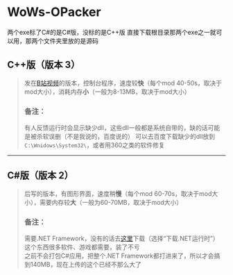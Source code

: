 # WoWs-OPacker
两个exe标了C#的是C#版，没标的是C++版
直接下载根目录那两个exe之一就可以用，那两个文件夹里放的是源码
## C++版（版本 3）
>发在[B站视频](https://www.bilibili.com/video/BV1SB4y1Q7u6)的版本，控制台程序，速度较**快**（每个mod 40-50s，取决于mod大小），消耗内存**小**（一般为8-13MB，取决于mod大小）
>### 备注：
>有人反馈运行时会显示缺少dll，这些dll一般都是系统自带的，缺的话可能是被杀软误删（不是我说的，百度说的）
>可以去百度下载缺少的dll放到`C:\Wnidows\System32\`，或者用360之类的软件修复
*******
## C#版（版本 2）
>后写的版本，有图形界面，速度稍**慢**（每个mod 60-70s，取决于mod大小），需要内存较**大**（一般为60-70MB，取决于mod大小）
>### 备注：
>需要.NET Framework，没有的话去[这里](https://dotnet.microsoft.com/zh-cn/download)下载（选择“下载.NET运行时”）<br>
>这个东西很多软件、游戏都需要，装了不亏<br>
>之前不会打包C#应用，把整个.NET Framework都打进来了，所以才会搞到140MB，现在上传的这个已经不那么大了
